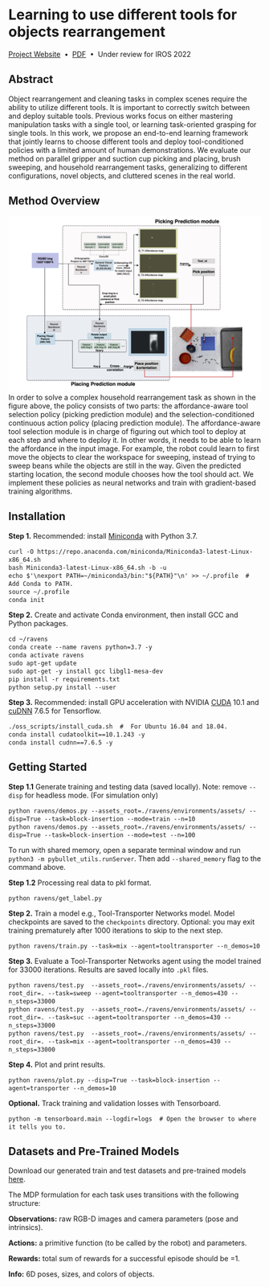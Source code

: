 # Learning to use different tools for objects rearrangement
[Project Website](https://transporternets.github.io/)&nbsp;&nbsp;•&nbsp;&nbsp;[PDF](https://yunchuzhang.github.io/images/Tool_select_IROS.pdf)&nbsp;&nbsp;•&nbsp;&nbsp;Under review for IROS 2022

## Abstract

Object rearrangement and cleaning tasks in complex scenes require the ability to utilize different tools. It is important to correctly switch between and deploy suitable tools. Previous works focus on either mastering manipulation tasks with a single tool, or learning task-oriented grasping for single tools.
In this work, we propose an end-to-end learning framework that jointly learns to choose different tools and deploy tool-conditioned policies with a limited amount of human demonstrations. We evaluate our method on parallel gripper and suction cup picking and placing, brush sweeping, and household rearrangement tasks, generalizing to different configurations, novel objects, and cluttered scenes in the real world.

## Method Overview
<img src="https://github.com/YunchuZhang/Learning-to-use-different-tools-for-objects-rearrangement/blob/main/docs/tool_affordance.png"><br>
In order to solve a complex household rearrangement task as shown in the figure above, the policy consists of two parts: the affordance-aware tool selection policy (picking prediction module) and the selection-conditioned continuous action policy (placing prediction module). The affordance-aware tool selection module is in charge of figuring out which tool to deploy at each step and where to deploy it. In other words, it needs to be able to learn the affordance in the input image. For example, the robot could learn to first move the objects to clear the workspace for sweeping, instead of trying to sweep beans while the objects are still in the way. Given the predicted starting location, the 
second module chooses how the tool should act. We implement these policies as neural networks and train with gradient-based training algorithms.

## Installation

**Step 1.** Recommended: install [Miniconda](https://docs.conda.io/en/latest/miniconda.html) with Python 3.7.

```shell
curl -O https://repo.anaconda.com/miniconda/Miniconda3-latest-Linux-x86_64.sh
bash Miniconda3-latest-Linux-x86_64.sh -b -u
echo $'\nexport PATH=~/miniconda3/bin:"${PATH}"\n' >> ~/.profile  # Add Conda to PATH.
source ~/.profile
conda init
```

**Step 2.** Create and activate Conda environment, then install GCC and Python packages.

```shell
cd ~/ravens
conda create --name ravens python=3.7 -y
conda activate ravens
sudo apt-get update
sudo apt-get -y install gcc libgl1-mesa-dev
pip install -r requirements.txt
python setup.py install --user
```

**Step 3.** Recommended: install GPU acceleration with NVIDIA [CUDA](https://developer.nvidia.com/cuda-toolkit) 10.1 and [cuDNN](https://developer.nvidia.com/cudnn) 7.6.5 for Tensorflow.
```shell
./oss_scripts/install_cuda.sh  #  For Ubuntu 16.04 and 18.04.
conda install cudatoolkit==10.1.243 -y
conda install cudnn==7.6.5 -y
```

## Getting Started

**Step 1.1** Generate training and testing data (saved locally). Note: remove `--disp` for headless mode. (For simulation only)

```shell
python ravens/demos.py --assets_root=./ravens/environments/assets/ --disp=True --task=block-insertion --mode=train --n=10
python ravens/demos.py --assets_root=./ravens/environments/assets/ --disp=True --task=block-insertion --mode=test --n=100
```

To run with shared memory, open a separate terminal window and run `python3 -m pybullet_utils.runServer`. Then add `--shared_memory` flag to the command above.

**Step 1.2** Processing real data to pkl format.
```shell
python ravens/get_label.py
```

**Step 2.** Train a model e.g., Tool-Transporter Networks model. Model checkpoints are saved to the `checkpoints` directory. Optional: you may exit training prematurely after 1000 iterations to skip to the next step.

```shell
python ravens/train.py --task=mix --agent=tooltransporter --n_demos=10 
```

**Step 3.** Evaluate a Tool-Transporter Networks agent using the model trained for 33000 iterations. Results are saved locally into `.pkl` files.

```shell
python ravens/test.py  --assets_root=./ravens/environments/assets/ --root_dir=. --task=sweep --agent=tooltransporter --n_demos=430 --n_steps=33000
python ravens/test.py  --assets_root=./ravens/environments/assets/ --root_dir=. --task=suc --agent=tooltransporter --n_demos=430 --n_steps=33000
python ravens/test.py  --assets_root=./ravens/environments/assets/ --root_dir=. --task=mix --agent=tooltransporter --n_demos=430 --n_steps=33000
```

**Step 4.** Plot and print results.

```shell
python ravens/plot.py --disp=True --task=block-insertion --agent=transporter --n_demos=10
```

**Optional.** Track training and validation losses with Tensorboard.

```shell
python -m tensorboard.main --logdir=logs  # Open the browser to where it tells you to.
```

## Datasets and Pre-Trained Models

Download our generated train and test datasets and pre-trained models [here](https://drive.google.com/drive/folders/1WZR6Npqiy-1DZNaWiN3yOI1hQnpovAww?usp=sharing).


The MDP formulation for each task uses transitions with the following structure:

**Observations:** raw RGB-D images and camera parameters (pose and intrinsics).

**Actions:** a primitive function (to be called by the robot) and parameters.

**Rewards:** total sum of rewards for a successful episode should be =1.

**Info:** 6D poses, sizes, and colors of objects.
